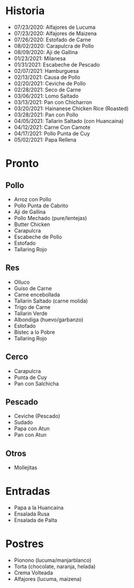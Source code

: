 # Historia

- 07/23/2020: Alfajores de Lucuma
- 07/23/2020: Alfajores de Maizena
- 07/26/2020: Estofado de Carne
- 08/02/2020: Carapulcra de Pollo
- 08/09/2020: Aji de Gallina
- 01/23/2021: Milanesa
- 01/31/2021: Escabeche de Pescado
- 02/07/2021: Hamburguesa
- 02/13/2021: Causa de Pollo
- 02/20/2021: Ceviche de Pollo
- 02/28/2021: Seco de Carne
- 03/06/2021: Lomo Saltado
- 03/13/2021: Pan con Chicharron
- 03/20/2021: Hainanese Chicken Rice (Roasted)
- 03/28/2021: Pan con Pollo
- 04/05/2021: Tallarin Saltado (con Huancaina)
- 04/12/2021: Carne Con Camote
- 04/17/2021: Pollo Punta de Cuy
- 05/02/2021: Papa Rellena

# Pronto

## Pollo

- Arroz con Pollo
- Pollo Punta de Cabrito
- Aji de Gallina
- Pollo Mechado (pure/lentejas)
- Butter Chicken
- Carapulcra
- Escabeche de Pollo
- Estofado
- Tallaring Rojo

## Res

- Olluco
- Guiso de Carne
- Carne encebollada
- Tallarin Saltado (carne molida)
- Trigo de Carne
- Tallarin Verde
- Albondiga (huevo/garbanzo)
- Estofado
- Bistec a lo Pobre
- Tallaring Rojo

## Cerco

- Carapulcra
- Punta de Cuy
- Pan con Salchicha

## Pescado

- Ceviche (Pescado)
- Sudado
- Papa con Atun
- Pan con Atun

## Otros

- Mollejitas

# Entradas

- Papa a la Huancaina
- Ensalada Rusa
- Ensalada de Palta

# Postres

- Pionono (lucuma/manjarblanco)
- Torta (chocolate, naranja, helada)
- Crema Volteada
- Alfajores (lucuma, maizena)

